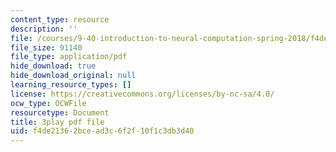 ```yaml
---
content_type: resource
description: ''
file: /courses/9-40-introduction-to-neural-computation-spring-2018/f4de21362bcead3c6f2f10f1c3db3d40_VQXxs59Eiak.pdf
file_size: 91140
file_type: application/pdf
hide_download: true
hide_download_original: null
learning_resource_types: []
license: https://creativecommons.org/licenses/by-nc-sa/4.0/
ocw_type: OCWFile
resourcetype: Document
title: 3play pdf file
uid: f4de2136-2bce-ad3c-6f2f-10f1c3db3d40
---
```


